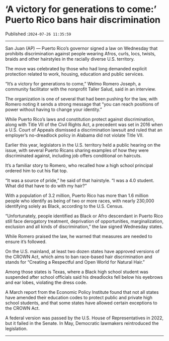 # ‘A victory for generations to come:’ Puerto Rico bans hair discrimination

Published :`2024-07-26 11:35:59`

---

San Juan (AP) — Puerto Rico’s governor signed a law on Wednesday that prohibits discrimination against people wearing Afros, curls, locs, twists, braids and other hairstyles in the racially diverse U.S. territory.

The move was celebrated by those who had long demanded explicit protection related to work, housing, education and public services.

“It’s a victory for generations to come,” Welmo Romero Joseph, a community facilitator with the nonprofit Taller Salud, said in an interview.

The organization is one of several that had been pushing for the law, with Romero noting it sends a strong message that “you can reach positions of power without having to change your identity.”

While Puerto Rico’s laws and constitution protect against discrimination, along with Title VII of the Civil Rights Act, a precedent was set in 2016 when a U.S. Court of Appeals dismissed a discrimination lawsuit and ruled that an employer’s no-dreadlock policy in Alabama did not violate Title VII.

Earlier this year, legislators in the U.S. territory held a public hearing on the issue, with several Puerto Ricans sharing examples of how they were discriminated against, including job offers conditional on haircuts.

It’s a familiar story to Romero, who recalled how a high school principal ordered him to cut his flat top.

“It was a source of pride,” he said of that hairstyle. “I was a 4.0 student. What did that have to do with my hair?”

With a population of 3.2 million, Puerto Rico has more than 1.6 million people who identify as being of two or more races, with nearly 230,000 identifying solely as Black, according to the U.S. Census.

“Unfortunately, people identified as Black or Afro descendant in Puerto Rico still face derogatory treatment, deprivation of opportunities, marginalization, exclusion and all kinds of discrimination,” the law signed Wednesday states.

While Romero praised the law, he warned that measures are needed to ensure it’s followed.

On the U.S. mainland, at least two dozen states have approved versions of the CROWN Act, which aims to ban race-based hair discrimination and stands for “Creating a Respectful and Open World for Natural Hair.”

Among those states is Texas, where a Black high school student was suspended after school officials said his dreadlocks fell below his eyebrows and ear lobes, violating the dress code.

A March report from the Economic Policy Institute found that not all states have amended their education codes to protect public and private high school students, and that some states have allowed certain exceptions to the CROWN Act.

A federal version was passed by the U.S. House of Representatives in 2022, but it failed in the Senate. In May, Democratic lawmakers reintroduced the legislation.

---

